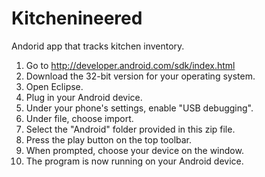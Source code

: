 Kitchenineered
===================

Andorid app that tracks kitchen inventory.

1. Go to http://developer.android.com/sdk/index.html
2. Download the 32-bit version for your operating system.
3. Open Eclipse.
4. Plug in your Android device.
5. Under your phone's settings, enable "USB debugging".
5. Under file, choose import.
6. Select the "Android" folder provided in this zip file.
7. Press the play button on the top toolbar.
8. When prompted, choose your device on the window.
9. The program is now running on your Android device.
